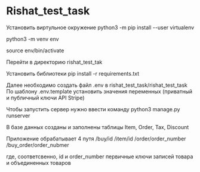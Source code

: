# Rishat_test_task

Установить виртульное окружение
python3 -m pip install --user virtualenv

python3 -m venv env

source env/bin/activate

Перейти в директорию rishat_test_tak

Установить библиотеки
pip install -r requirements.txt

Далее необходимо создать файл .env в rishat_test_task/rishat_test_task
По шаблону .env.template установить значения переменных (приватный и публичный ключи API Stripe)

Чтобы запустить сервер нужно ввести команду
python3 manage.py runserver

В базе данных созданы и заполнены таблицы Item, Order, Tax, Discount

Приложение обрабатывает 4 путя
/buy/id
/item/id
/order/order_number
/buy_order/order_nubmer

где, соответсвенно, id и order_number первичные ключи записей товара и объединенных товаров 

